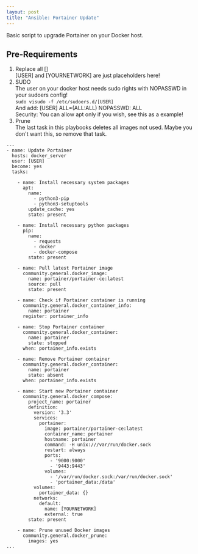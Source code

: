 ```yaml
---
layout: post
title: "Ansible: Portainer Update"
---
```


Basic script to upgrade Portainer on your Docker host.

## Pre-Requirements

1. Replace all []\
   [USER] and [YOURNETWORK] are just placeholders here!
2. SUDO\
   The user on your docker host needs sudo rights with NOPASSWD in your sudoers config!\
   `sudo visudo -f /etc/sudoers.d/[USER]`\
   And add: [USER] ALL=(ALL:ALL) NOPASSWD: ALL\
   Security: You can allow apt only if you wish, see this as a example!
3. Prune\
   The last task in this playbooks deletes all images not used. Maybe you don't want this, so remove that task.

```
---
- name: Update Portainer
  hosts: docker_server
  user: [USER]
  become: yes
  tasks:
    
    - name: Install necessary system packages
      apt: 
        name: 
          - python3-pip
          - python3-setuptools
        update_cache: yes
        state: present

    - name: Install necessary python packages
      pip:
        name:
          - requests
          - docker
          - docker-compose
        state: present

    - name: Pull latest Portainer image
      community.general.docker_image:
        name: portainer/portainer-ce:latest
        source: pull
        state: present

    - name: Check if Portainer container is running
      community.general.docker_container_info:
        name: portainer
      register: portainer_info

    - name: Stop Portainer container
      community.general.docker_container:
        name: portainer
        state: stopped
      when: portainer_info.exists

    - name: Remove Portainer container
      community.general.docker_container:
        name: portainer
        state: absent
      when: portainer_info.exists

    - name: Start new Portainer container
      community.general.docker_compose:
        project_name: portainer
        definition:
          version: '3.3'
          services:
            portainer:
              image: portainer/portainer-ce:latest
              container_name: portainer
              hostname: portainer
              command: -H unix:///var/run/docker.sock
              restart: always
              ports:
                - '9000:9000'
                - '9443:9443'
              volumes:
                - '/var/run/docker.sock:/var/run/docker.sock'
                - 'portainer_data:/data'
          volumes:
            portainer_data: {}
          networks:
            default:
              name: [YOURNETWORK]
              external: true
        state: present

    - name: Prune unused Docker images
      community.general.docker_prune:
        images: yes
...

```